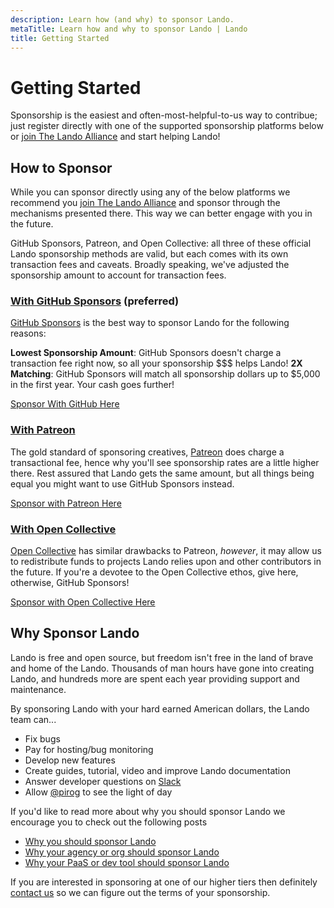 ```yaml
---
description: Learn how (and why) to sponsor Lando.
metaTitle: Learn how and why to sponsor Lando | Lando
title: Getting Started
---
```


# Getting Started

Sponsorship is the easiest and often-most-helpful-to-us way to contribue; just register directly with one of the supported sponsorship platforms below or [join The Lando Alliance](https://lando.dev/alliance/join/) and start helping Lando!

## How to Sponsor

While you can sponsor directly using any of the below platforms we recommend you [join The Lando Alliance](https://lando.dev/alliance/join/) and sponsor through the mechanisms presented there. This way we can better engage with you in the future.

GitHub Sponsors, Patreon, and Open Collective: all three of these official Lando sponsorship methods are valid, but each comes with its own transaction fees and caveats. Broadly speaking, we've adjusted the sponsorship amount to account for transaction fees.

### [With GitHub Sponsors](https://github.com/sponsors/lando) (**preferred**)

[GitHub Sponsors](https://github.com/sponsors/lando) is the best way to sponsor Lando for the following reasons:

**Lowest Sponsorship Amount**: GitHub Sponsors doesn't charge a transaction fee right now, so all your sponsorship $$$ helps Lando!
**2X Matching**: GitHub Sponsors will match all sponsorship dollars up to $5,000 in the first year. Your cash goes further!

[Sponsor With GitHub Here](https://github.com/sponsors/lando)

### [With Patreon](https://patreon.com/devwithlando)

The gold standard of sponsoring creatives, [Patreon](https://patreon.com/devwithlando) does charge a transactional fee, hence why you'll see sponsorship rates are a little higher there. Rest assured that Lando gets the same amount, but all things being equal you might want to use GitHub Sponsors instead.

[Sponsor with Patreon Here](https://patreon.com/devwithlando)

### [With Open Collective](https://opencollective.com/lando)

[Open Collective](https://opencollective.com/lando) has similar drawbacks to Patreon, _however_, it may allow us to redistribute funds to projects Lando relies upon and other contributors in the future. If you're a devotee to the Open Collective ethos, give here, otherwise, GitHub Sponsors!

[Sponsor with Open Collective Here](https://opencollective.com/lando)

## Why Sponsor Lando

Lando is free and open source, but freedom isn't free in the land of brave and home of the Lando. Thousands of man hours have gone into creating Lando, and hundreds more are spent each year providing support and maintenance.

By sponsoring Lando with your hard earned American dollars, the Lando team can...

* Fix bugs
* Pay for hosting/bug monitoring
* Develop new features
* Create guides, tutorial, video and improve Lando documentation
* Answer developer questions on [Slack](https://launchpass.com/devwithlando)
* Allow [@pirog](https://github.com/pirog) to see the light of day

If you'd like to read more about why you should sponsor Lando we encourage you to check out the following posts

* [Why you should sponsor Lando](https://blog.lando.dev/2020/02/09/why-you-should-sponsor-lando/)
* [Why your agency or org should sponsor Lando](https://blog.lando.dev/2020/02/08/why-your-agency-should-sponsor-lando/)
* [Why your PaaS or dev tool should sponsor Lando](https://blog.lando.dev/2020/02/07/why-your-pass-should-sponsor-lando/)

If you are interested in sponsoring at one of our higher tiers then definitely [contact us](https://lando.dev/contact/) so we can figure out the terms of your sponsorship.
